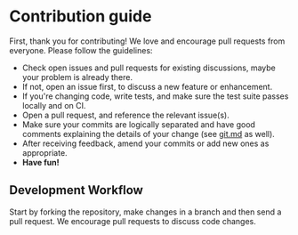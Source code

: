 # Contribution guide

First, thank you for contributing! We love and encourage pull requests from
everyone. Please follow the guidelines:

- Check open issues and pull requests for existing discussions, maybe your
  problem is already there.
- If not, open an issue first, to discuss a new feature or enhancement.
- If you're changing code, write tests, and make sure the test suite passes
  locally and on CI.
- Open a pull request, and reference the relevant issue(s).
- Make sure your commits are logically separated and have good comments
  explaining the details of your change (see [git.md](git.md) as well).
- After receiving feedback, amend your commits or add new ones as
  appropriate.
- **Have fun!**

## Development Workflow

Start by forking the repository, make changes in a branch and then send a pull
request. We encourage pull requests to discuss code changes.
